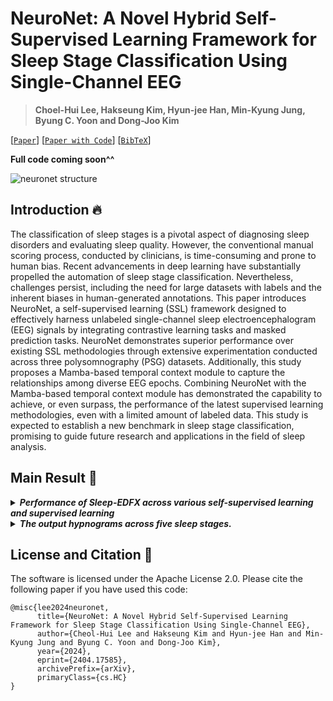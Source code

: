 # NeuroNet: A Novel Hybrid Self-Supervised Learning Framework for Sleep Stage Classification Using Single-Channel EEG

>**Choel-Hui Lee, Hakseung Kim, Hyun-jee Han, Min-Kyung Jung, Byung C. Yoon and Dong-Joo Kim**

[[`Paper`](https://arxiv.org/abs/2404.17585)] [[`Paper with Code`](https://paperswithcode.com/paper/neuronet-a-novel-hybrid-self-supervised)] [[`BibTeX`](#license-and-citation)] 

**Full code coming soon^^**

![neuronet structure](https://github.com/dlcjfgmlnasa/NeuroNet/blob/main/figures/model_structure.jpg)

## Introduction 🔥
The classification of sleep stages is a pivotal aspect of diagnosing sleep disorders and evaluating sleep quality. However, the conventional manual scoring process, conducted by clinicians, is time-consuming and prone to human bias. Recent advancements in deep learning have substantially propelled the automation of sleep stage classification. Nevertheless, challenges persist, including the need for large datasets with labels and the inherent biases in human-generated annotations. This paper introduces NeuroNet, a self-supervised learning (SSL) framework designed to effectively harness unlabeled single-channel sleep electroencephalogram (EEG) signals by integrating contrastive learning tasks and masked prediction tasks. NeuroNet demonstrates superior performance over existing SSL methodologies through extensive experimentation conducted across three polysomnography (PSG) datasets. Additionally, this study proposes a Mamba-based temporal context module to capture the relationships among diverse EEG epochs. Combining NeuroNet with the Mamba-based temporal context module has demonstrated the capability to achieve, or even surpass, the performance of the latest supervised learning methodologies, even with a limited amount of labeled data. This study is expected to establish a new benchmark in sleep stage classification, promising to guide future research and applications in the field of sleep analysis.

## Main Result 🥇

<details>
<summary> <i> <b> Performance of Sleep-EDFX across various self-supervised learning and supervised learning </b> </i> </summary>
<p align="center"> <img src="https://github.com/dlcjfgmlnasa/NeuroNet/blob/main/figures/overview.jpg" alt="image" width="80%" height="auto"> </p>
</details>

<details>
<summary> <i> <b>  The output hypnograms across five sleep stages. </b> </i> </summary>
<p align="center"> <img src="https://github.com/dlcjfgmlnasa/NeuroNet/blob/main/figures/hypnogram.jpg" alt="image"> </p>
The first, second, and third columns correspond to #sc4031e0, #shhs1-204928, and #subject-53 within Sleep-EDFX, SHHS, and ISRUC, respectively. (A) is manually scored by a sleep expert. (B) and (C) respectively represent NeuroNet-B and NeuroNet-T. The first row for both (B) and (C) displays the results for NeuroNet+TCM, while the second row shows the results for NeuroNet. The errors are marked by the red dots.
</details>


## License and Citation 📰
The software is licensed under the Apache License 2.0. Please cite the following paper if you have used this code:
```
@misc{lee2024neuronet,
      title={NeuroNet: A Novel Hybrid Self-Supervised Learning Framework for Sleep Stage Classification Using Single-Channel EEG}, 
      author={Cheol-Hui Lee and Hakseung Kim and Hyun-jee Han and Min-Kyung Jung and Byung C. Yoon and Dong-Joo Kim},
      year={2024},
      eprint={2404.17585},
      archivePrefix={arXiv},
      primaryClass={cs.HC}
}
```

